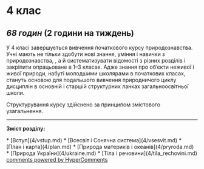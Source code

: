 <div id="hypercomments_widget" class="js-hypercomments-widget invisible"></div>

4 клас
=============================================
## <i>68 годин</i> (2 години на тиждень)

<p>У 4 класі завершується вивчення початкового курсу природознавства. Учні мають не тільки здобути нові знання, уміння і навички з природознавства, , а й систематизувати відомості з різних розділів і закріпити опрацьоване в 1–3 класах. Адже знання про об’єкти неживої і живої природи, набуті молодшими школярами в початкових класах, стануть основою для подальшого вивчення природничого циклу дисциплін в основній і старшій структурних ланках загальноосвітньої школи.</p>
<p>Структурування курсу здійснено за принципом змістового узагальнення.</p>

<hr>
<p><b>Зміст розділу:</b></p>
* [Вступ](4/vstup.md)
* [Всесвіт і Сонячна система](4/vsesvit.md)
* [План і карта](4/plan.md)
* [Природа материків і океанів](4/pryroda.md)
* [Природа України](4/ukraine.md)
* [Тіла і речовини](4/tila_rechovini.md)

<div class="js-hypercomments-container">
<a href="http://hypercomments.com" class="hc-link" title="comments widget">comments powered by HyperComments</a>
</div>